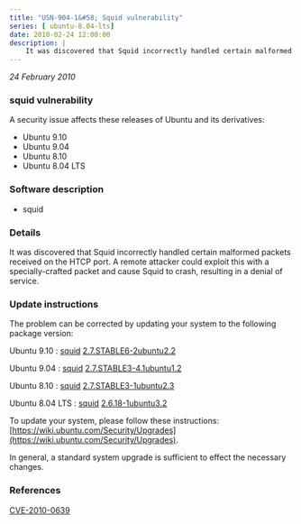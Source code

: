 ```yaml
---
title: "USN-904-1&#58; Squid vulnerability"
series: [ ubuntu-8.04-lts]
date: 2010-02-24 12:00:00
description: |
    It was discovered that Squid incorrectly handled certain malformed packets received on the HTCP port. A remote attacker could exploit this with a specially-crafted packet and cause Squid to crash, resulting in a denial of service. 
--- 
```

 
 

*24 February 2010*

### squid vulnerability

A security issue affects these releases of Ubuntu and its derivatives:

* Ubuntu 9.10
* Ubuntu 9.04
* Ubuntu 8.10
* Ubuntu 8.04 LTS

### Software description

* squid 

### Details

It was discovered that Squid incorrectly handled certain malformed packets received on the HTCP port. A remote attacker could exploit this with a specially-crafted packet and cause Squid to crash, resulting in a denial of service. 

### Update instructions

The problem can be corrected by updating your system to the following package version:

Ubuntu 9.10
 : [squid](https://launchpad.net/ubuntu/+source/squid) <span> [2.7.STABLE6-2ubuntu2.2](https://launchpad.net/ubuntu/+source/squid/2.7.STABLE6-2ubuntu2.2) </span> 

Ubuntu 9.04
 : [squid](https://launchpad.net/ubuntu/+source/squid) <span> [2.7.STABLE3-4.1ubuntu1.2](https://launchpad.net/ubuntu/+source/squid/2.7.STABLE3-4.1ubuntu1.2) </span> 

Ubuntu 8.10
 : [squid](https://launchpad.net/ubuntu/+source/squid) <span> [2.7.STABLE3-1ubuntu2.3](https://launchpad.net/ubuntu/+source/squid/2.7.STABLE3-1ubuntu2.3) </span> 

Ubuntu 8.04 LTS
 : [squid](https://launchpad.net/ubuntu/+source/squid) <span> [2.6.18-1ubuntu3.2](https://launchpad.net/ubuntu/+source/squid/2.6.18-1ubuntu3.2) </span> 

To update your system, please follow these instructions: [https://wiki.ubuntu.com/Security/Upgrades](https://wiki.ubuntu.com/Security/Upgrades).

In general, a standard system upgrade is sufficient to effect the necessary changes. 

### References

 
 [CVE-2010-0639](http://people.ubuntu.com/~ubuntu-security/cve/CVE-2010-0639)
 

